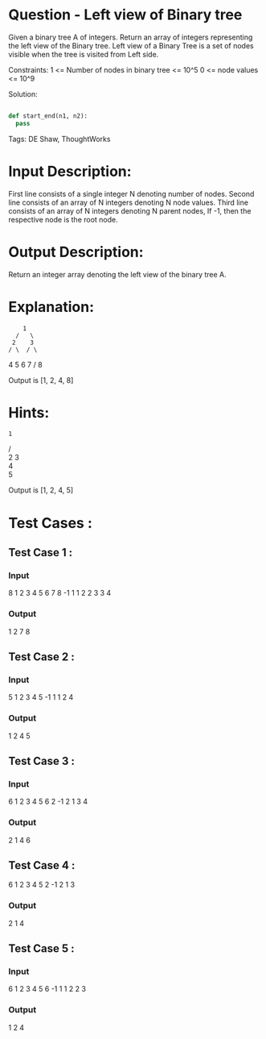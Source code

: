 # Question - Left view of Binary tree
Given a binary tree A of integers. Return an array of integers representing the left view of the Binary tree.
Left view of a Binary Tree is a set of nodes visible when the tree is visited from Left side.

Constraints:
1 <= Number of nodes in binary tree <= 10^5
0 <= node values <= 10^9

Solution:

```python

def start_end(n1, n2):
  pass

```

Tags:
DE Shaw, ThoughtWorks

# Input Description:
First line consists of a single integer N denoting number of nodes.
Second line consists of an array of N integers denoting N node values.
Third line consists of an array of N integers denoting N parent nodes, If -1, then the respective node is the root node.

# Output Description:
Return an integer array denoting the left view of the binary tree A.

# Explanation:
        1
      /   \
     2    3
    / \  / \
   4   5 6  7
  /
 8 
 
Output is [1, 2, 4, 8]

# Hints:
    1
   /  \
  2    3
   \
    4
     \
      5

Output is [1, 2, 4, 5]

# Test Cases :
## Test Case 1 :
### Input
8
1 2 3 4 5 6 7 8
-1 1 1 2 2 3 3 4
### Output
1 2 7 8


## Test Case 2 :
### Input
5
1 2 3 4 5
-1 1 1 2 4
### Output
1 2 4 5


## Test Case 3 :
### Input
6
1 2 3 4 5 6
2 -1 2 1 3 4 
### Output
2 1 4 6

## Test Case 4 :
6
1 2 3 4 5
2 -1 2 1 3 
### Output
2 1 4


## Test Case 5 :
### Input
6
1 2 3 4 5 6
-1 1 1 2 2 3
### Output
1 2 4
